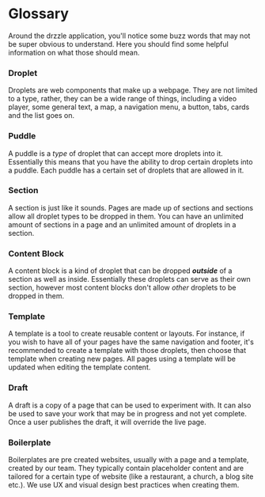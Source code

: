 # Glossary

Around the drzzle application, you'll notice some buzz words that may not be super obvious to understand. Here you should find some helpful information on what those should mean.

### Droplet
Droplets are web components that make up a webpage. They are not limited to a type, rather, they can be a wide range of things, including a video player, some general text, a map, a navigation menu, a button, tabs, cards and the list goes on.

### Puddle
A puddle is a _type_ of droplet that can accept more droplets into it. Essentially this means that you have the ability to drop certain
droplets into a puddle. Each puddle has a certain set of droplets that are allowed in it.

<!-- Show the helper tooltip and show the droplets tab filter with puddles -->

### Section
A section is just like it sounds. Pages are made up of sections and sections allow all droplet types to be dropped in them. You can have an unlimited amount of sections in a page and an unlimited amount of droplets in a section.

### Content Block
A content block is a kind of droplet that can be dropped **_outside_** of a section as well as inside. Essentially these droplets can serve as their own section, however most content blocks don't allow _other_ droplets to be dropped in them.

### Template
A template is a tool to create reusable content or layouts. For instance, if you wish to have all of your pages have the same navigation and footer, it's recommended to create a template with those droplets, then choose that template when creating new pages. All pages using a template will be updated when editing the template content.

### Draft
A draft is a copy of a page that can be used to experiment with. It can also be used to save your work that may be in progress and not yet complete. Once a user publishes the draft, it will override the live page.

### Boilerplate
Boilerplates are pre created websites, usually with a page and a template, created by our team. They typically contain placeholder content and are tailored for a certain type of website (like a restaurant, a church, a blog site etc.). We use UX and visual design best practices when creating them.
